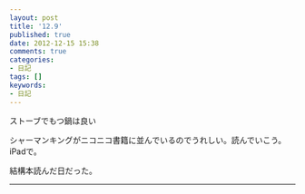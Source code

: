 ```yaml
---
layout: post
title: '12.9'
published: true
date: 2012-12-15 15:38
comments: true
categories:
- 日記
tags: []
keywords:
- 日記
---
```

ストーブでもつ鍋は良い

シャーマンキングがニコニコ書籍に並んでいるのでうれしい。読んでいこう。iPadで。

結構本読んだ日だった。

---

